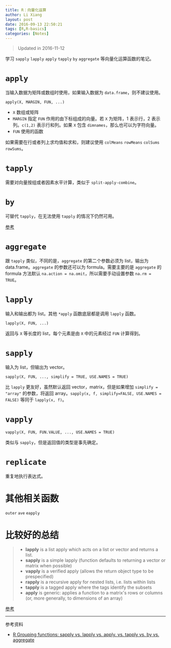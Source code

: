 ```yaml
---
title: R：向量化运算
author: Li Xiang
layout: post
date: 2016-09-13 22:50:21
tags: [R,R-basics]
categories: [Notes]
---
```


> Updated in 2016-11-12

学习 `sapply` `lapply` `apply` `tapply` `by` `aggregate` 等向量化运算函数的笔记。

# `apply`

当输入数据为矩阵或数组时使用，如果输入数据为 `data.frame`，则不建议使用。

`apply(X, MARGIN, FUN, ...)`

- `X` 数组或矩阵
- `MARGIN` 指定 `FUN` 作用的由下标组成的向量。若 `X` 为矩阵，1 表示行，2 表示列。`c(1,2)` 表示行和列。如果 `X` 包含 `dimnames`，那么也可以为字符向量。
- `FUN` 使用的函数

如果需要在行或者列上求均值和求和，则建议使用 `colMeans` `rowMeans` `colSums` `rowSums`。

# `tapply`

需要对向量按组或者因素水平计算，类似于 `split-apply-combine`。

# `by`

可替代 `tapply`，在无法使用 `tapply` 的情况下仍然可用。

[参考](http://stackoverflow.com/a/32262439/6469987)

# `aggregate`

跟 `tapply` 类似，不同的是，`aggregate` 的第二个参数必须为 list，输出为 data.frame。`aggregate` 的参数还可以为 formula。需要主要的是 `aggregate` 的 formula 方法默认 `na.action = na.omit`，所以需要手动设置参数 `na.rm = TRUE`。

# `lapply`

输入和输出都为 list。其他 `*apply` 函数底层都是调用 `lapply` 函数。

`lapply(X, FUN, ...)`

返回与 `X` 等长度的 list，每个元素是由 `X` 中的元素经过 `FUN` 计算得到。

# `sapply`

输入为 list，但输出为 vector。

`sapply(X, FUN, ..., simplify = TRUE, USE.NAMES = TRUE)`

比 `lapply` 更友好，虽然默认返回 vector，matrix，但是如果增加 `simplify = "array"` 的参数，将返回 array。`sapply(x, f, simplify=FALSE, USE.NAMES = FALSE)` 等同于 `lapply(x, f)`。

# `vapply`

`vapply(X, FUN, FUN.VALUE, ..., USE.NAMES = TRUE)`

类似与 `sapply`，但是返回值的类型是事先确定。

# `replicate`

重复地执行表达式。


# 其他相关函数

`outer` `ave` `eapply`

# 比较好的总结

> - **lapply** is a list apply which acts on a list or vector and returns a list.
> - **sapply** is a simple lapply (function defaults to returning a vector or matrix when possible)
> - **vapply** is a verified apply (allows the return object type to be prespecified)
> - **rapply** is a recursive apply for nested lists, i.e. lists within lists
> - **tapply** is a tagged apply where the tags identify the subsets
> - **apply** is generic: applies a function to a matrix's rows or columns (or, more generally, to dimensions of an array)

[参考](http://stackoverflow.com/a/23282110/6469987)

---

参考资料

- [R Grouping functions: sapply vs. lapply vs. apply. vs. tapply vs. by vs. aggregate](https://stackoverflow.com/questions/3505701/r-grouping-functions-sapply-vs-lapply-vs-apply-vs-tapply-vs-by-vs-aggrega)
